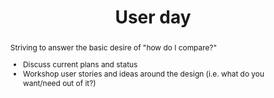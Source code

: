 ---
url: /user-day/samm-benchmark/
type: user-day
title: User day
name: SAMM benchmark - design and user stories 
speaker: Brian Glas
image: /img/people/Brian_Glas.jpg
affiliation: Union University
role: Assistant Professor Of Computer Science
twitter: "@infosecdad"
abstract: |
    Striving to answer the basic desire of "how do I compare?"
    - Discuss current plans and status
    - Workshop user stories and ideas around the design (i.e. what do you want/need out of it?)
bio: |
    Brian Glas has worked in IT for over 18 years and information/application security for the last 14 years. Brian started as an enterprise Java developer at FedEx, then transitioned to helping build an application security program as both tech lead and manager. 
    He later played the role of enterprise architect and did a little incident response and reverse engineering malware for fun. Glas then spent a number of years as a consultant helping clients build Application Security programs, create/update secure software development programs, and other related initiatives.  
    He has worked on the Trustworthy Computing team at Microsoft and is now an Assistant Professor of Computer Science at Union University championing their Cybersecurity program. He also has been a co-lead for the OWASP Software Assurance Maturity Model (SAMM) v1.1-2.0 and the OWASP Top 10 2017+.
---